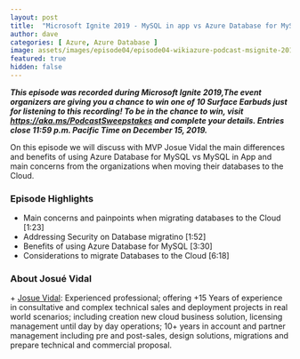 ```yaml
---
layout: post
title:  "Microsoft Ignite 2019 - MySQL in app vs Azure Database for MySQL: Which one is better for me?"
author: dave
categories: [ Azure, Azure Database ]
image: assets/images/episode04/episode04-wikiazure-podcast-msignite-2019-AzureDatabaseForMySQL.png
featured: true
hidden: false
---
```



<p>
<script src="https://www.buzzsprout.com/704541/2075574-microsoft-ignite-2019-mysql-in-app-vs-azure-database-for-mysql-which-one-is-better-for-me.js?player=small" type="text/javascript" charset="utf-8"></script>
</p>
<p style="font-style: oblique;font-weight: bolder;">
This episode was recorded during Microsoft Ignite 2019,The event organizers are giving you a chance to win one of 10 Surface Earbuds just for listening to this recording! To be in the chance to win, visit <a href="https://aka.ms/PodcastSweepstakes" target="_blank">https://aka.ms/PodcastSweepstakes</a> and complete your details. Entries close 11:59 p.m. Pacific Time on December 15, 2019.</p>

On this episode we will discuss with MVP Josue Vidal the main differences and benefits of using Azure Database for MySQL vs MySQL in App and main concerns from the organizations when moving their databases to the Cloud.

<h3>Episode Highlights</h3>

 + Main concerns and painpoints when migrating databases to the Cloud [1:23]
 + Addressing Security on Database migratino [1:52]
 + Benefits of using Azure Database for MySQL [3:30]
 + Considerations to migrate Databases to the Cloud [6:18]
 

<h3>About Josué Vidal</h3>
+ <a href="https://www.linkedin.com/in/josuevidal/" target="_blank">Josue Vidal</a>: Experienced professional; offering +15 Years of experience in consultative and complex technical sales and deployment projects in real world scenarios; including creation new cloud business solution, licensing management until day by day operations; 10+ years in account and partner management including pre and post-sales, design solutions, migrations and prepare technical and commercial proposal.



